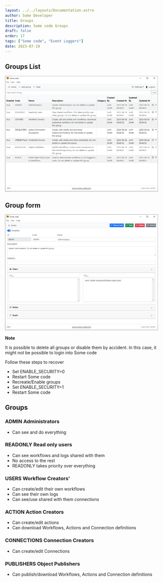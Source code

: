```yaml
---
layout: ../../layouts/Documentation.astro
author: Some Developer
title: Groups
description: Some code Groups
draft: false
order: 17
tags: ["Some code", "Event Loggers"]
date: 2023-07-19
---
```


## Groups List

![Groups List](../../assets/groups-list.png)

## Group form

![Groups List](../../assets/group-form.png)

**Note**

It is possible to delete all groups or disable them by accident. In this case, it might not be possible to login into Some code

Follow these steps to recover

- Set ENABLE_SECURITY=0
- Restart Some code
- Recreate/Enable groups
- Set ENABLE_SECURITY=1
- Restart Some code

## Groups

### ADMIN Administrators

- Can see and do everything

### READONLY Read only users

- Can see workflows and logs shared with them
- No access to the rest
- READONLY takes priority over everything

### USERS Workflow Creators'

- Can create/edit their own workflows
- Can see their own logs
- Can see/use shared with them connections

### ACTION Action Creators

- Can create/edit actions
- Can download Workflows, Actions and Connection definitions

### CONNECTIONS Connection Creators

- Can create/edit Connections

### PUBLISHERS Object Publishers

- Can publish/download Workflows, Actions and Connection definitions
